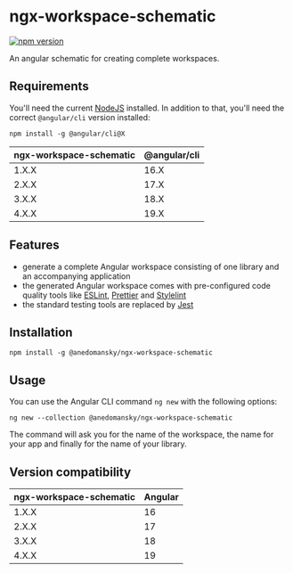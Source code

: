 # ngx-workspace-schematic

[![npm version](https://badge.fury.io/js/@anedomansky%2Fngx-workspace-schematic.svg)](https://badge.fury.io/js/@anedomansky%2Fngx-workspace-schematic)

An angular schematic for creating complete workspaces.

## Requirements

You'll need the current [NodeJS](https://nodejs.org/en) installed.
In addition to that, you'll need the correct `@angular/cli` version installed:

`npm install -g @angular/cli@X`

| ngx-workspace-schematic | @angular/cli |
| ----------------------- | ------- |
| 1.X.X                   | 16.X      |
| 2.X.X                   | 17.X      |
| 3.X.X                   | 18.X      |
| 4.X.X                   | 19.X      |

## Features

- generate a complete Angular workspace consisting of one library and an accompanying application
- the generated Angular workspace comes with pre-configured code quality tools like [ESLint](https://eslint.org/), [Prettier](https://prettier.io/) and [Stylelint](https://stylelint.io/)
- the standard testing tools are replaced by [Jest](https://jestjs.io/)

## Installation

`npm install -g @anedomansky/ngx-workspace-schematic`

## Usage

You can use the Angular CLI command `ng new` with the following options:

`ng new --collection @anedomansky/ngx-workspace-schematic`

The command will ask you for the name of the workspace, the name for your app and finally for the name of your library.

## Version compatibility

| ngx-workspace-schematic | Angular |
| ----------------------- | ------- |
| 1.X.X                   | 16      |
| 2.X.X                   | 17      |
| 3.X.X                   | 18      |
| 4.X.X                   | 19      |
